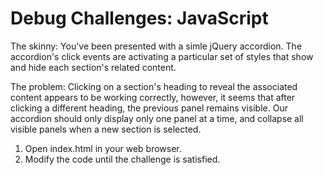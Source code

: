 # Debug Challenges: JavaScript

The skinny: You've been presented with a simle jQuery accordion. The accordion's click events are activating a particular set of styles that show and hide each section's related content.

The problem: Clicking on a section's heading to reveal the associated content appears to be working correctly, however, it seems that after clicking a different heading, the previous panel remains visible. Our accordion should only display only one panel at a time, and collapse all visible panels when a new section is selected.

1. Open index.html in your web browser.
2. Modify the code until the challenge is satisfied.
